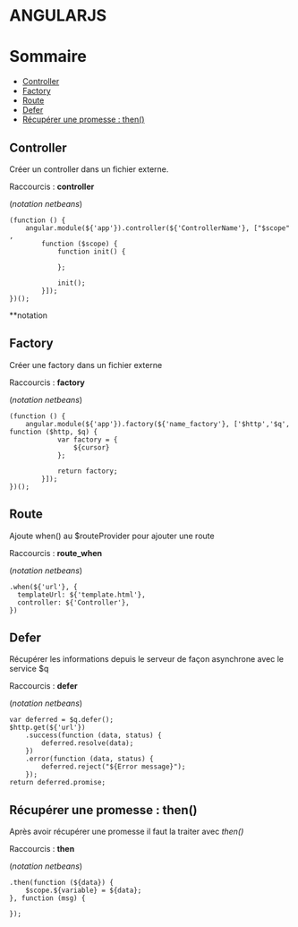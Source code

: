 # ANGULARJS

# Sommaire
* [Controller](#controller)
* [Factory](#factory)
* [Route](#route)
* [Defer](#defer)
* [Récupérer une promesse : then()](#then)

## <a name="controller"></a>Controller
Créer un controller dans un fichier externe.

Raccourcis : **controller**

(*notation netbeans*)
```
(function () {
    angular.module(${'app'}).controller(${'ControllerName'}, ["$scope" ,
        function ($scope) {
            function init() {

            };
            
            init();
        }]);
})();
```
**notation
## <a name="factory"></a>Factory
Créer une factory dans un fichier externe

Raccourcis : **factory**

(*notation netbeans*)
```
(function () {
    angular.module(${'app'}).factory(${'name_factory'}, ['$http','$q', function ($http, $q) {
            var factory = {
                ${cursor}
            };

            return factory;
        }]);
})();
```

## <a name="route"></a>Route
Ajoute when() au $routeProvider pour ajouter une route

Raccourcis : **route_when**

(*notation netbeans*)
```
.when(${'url'}, {
  templateUrl: ${'template.html'},
  controller: ${'Controller'},
})
```
## <a name="defer">Defer
Récupérer les informations depuis le serveur de façon asynchrone avec le service $q

Raccourcis : **defer**

(*notation netbeans*)
```
var deferred = $q.defer();
$http.get(${'url'})
    .success(function (data, status) {
        deferred.resolve(data);
    })
    .error(function (data, status) {
        deferred.reject("${Error message}");
    });
return deferred.promise;
```

## <a name="then"></a>Récupérer une promesse : then()
Après avoir récupérer une promesse il faut la traiter avec *then()*

Raccourcis : **then**

(*notation netbeans*)
```
.then(function (${data}) {
    $scope.${variable} = ${data};
}, function (msg) {
    
});
```
